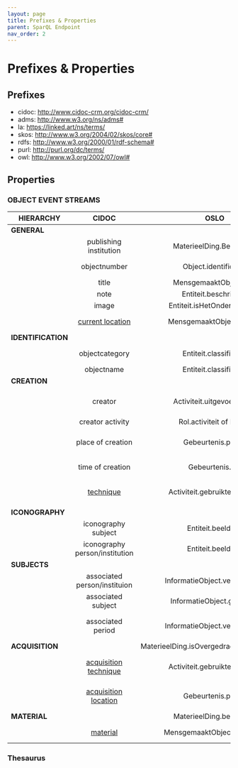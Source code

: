 ```yaml
---
layout: page
title: Prefixes & Properties
parent: SparQL Endpoint
nav_order: 2
---
```


# Prefixes & Properties

## Prefixes

- cidoc: http://www.cidoc-crm.org/cidoc-crm/
- adms: <http://www.w3.org/ns/adms#>
- la: https://linked.art/ns/terms/
- skos: <http://www.w3.org/2004/02/skos/core#>
- rdfs: <http://www.w3.org/2000/01/rdf-schema#>
- purl: http://purl.org/dc/terms/
- owl: http://www.w3.org/2002/07/owl#

## Properties

### OBJECT EVENT STREAMS

| **HIERARCHY**      |                                   **CIDOC**                                  |                  **OSLO**                 |                                                                  **CEST**                                                                 | **SPARQL PROPERTY**                                                                                    |
|--------------------|:----------------------------------------------------------------------------:|:-----------------------------------------:|:-----------------------------------------------------------------------------------------------------------------------------------------:|--------------------------------------------------------------------------------------------------------|
| **GENERAL**        |                                                                              |                                           |                                                                                                                                           |                                                                                                        |
|                    | publishing institution                                                       | MaterieelDing.Beheerder                   | Naam Bewaarinstelling                                                                                                                     | cidoc:P50_has_current_keeper                                                                           |
|                    | objectnumber                                                                 | Object.identificator                      | Waarde Objectnummer                                                                                                                       | adms:identifier skos:notation                                                                          |
|                    | title                                                                        | MensgemaaktObject.titel                   | Titel                                                                                                                                     | cidoc:P102_has_title                                                                                   |
|                    | note                                                                         | Entiteit.beschrijving                     | Korte Beschrijving                                                                                                                        | cidoc:P3_has_note                                                                                      |
|                    | image                                                                        | Entiteit.isHetOnderwerpVan                | /                                                                                                                                         | cidoc:P129i_is_subject_of                                                                              |
|                    | [current location](https://cidoc-crm.org/html/5.0.4/cidoc-crm.html#P55)      | MensgemaaktObject.locatie                 | [Identificatie huidige standplaats](https://www.projectcest.be/wiki/Publicatie:Invulboek_objecten/Veld/Identificatie_huidige_standplaats) | cidoc:P55_has_current_location skos:prefLabel                                                          |
| **IDENTIFICATION** |                                                                              |                                           |                                                                                                                                           | **cidoc:P41i_was_classified_by**                                                                       |
|                    | objectcategory                                                               | Entiteit.classificatie                    | Term Objectcategorie                                                                                                                      | cidoc:P41i_was_classified_by cidoc:P42_assigned skos:prefLabel                                         |
|                    | objectname                                                                   | Entiteit.classificatie                    | Term Objectnaam                                                                                                                           | cidoc:P42_assigned skos:prefLabel                                                                      |
| **CREATION**       |                                                                              |                                           |                                                                                                                                           | **cidoc:P108i_was_produced_by**                                                                        |
|                    | creator                                                                      | Activiteit.uitgevoerdDoor                 | Naam Vervaardiger                                                                                                                         | cidoc:P108i_was_produced_by cidoc:P14_carried_out_by la:equivalent rdfs:label                          |
|                    | creator activity                                                             | Rol.activiteit of Rol.rol                 | Rol Vervaardiger                                                                                                                          | *under construction*                                                                                   |
|                    | place of creation                                                            | Gebeurtenis.plaats                        | Naam plaats vervaardiging                                                                                                                 | cidoc:P108i_was_produced_by cidoc:P7_took_place_at la:equivalent rdfs:label                            |
|                    | time of creation                                                             | Gebeurtenis.tijd                          | /                                                                                                                                         | cidoc:P108i_was_produced_by cidoc:P4_has_time-span                                                     |
|                    | [technique](https://cidoc-crm.org/html/cidoc_crm_v7.1.1.html#P32)            | Activiteit.gebruikteTechniek              | [Techniek](https://www.projectcest.be/wiki/Publicatie:Invulboek_objecten/Element/Techniek)                                                | cidoc:P108i_was_produced_by cidoc:P32_used_general_technique cidoc:P2_has_type skos:prefLabel          |
| **ICONOGRAPHY**    |                                                                              |                                           |                                                                                                                                           | **cidoc:P62_depicts**                                                                                  |
|                    | iconography subject                                                          | Entiteit.beeldtUit                        | Naam afgebeelde gebeurtenis                                                                                                               | *under construction*                                                                                   |
|                    | iconography person/institution                                               | Entiteit.beeldtUit                        | Naam afgebeelde persoon/instelling                                                                                                        | *under construction*                                                                                   |
| **SUBJECTS**       |                                                                              |                                           |                                                                                                                                           | **cidoc:P128_carries**                                                                                 |
|                    | associated person/instituion                                                 | InformatieObject.verwijstNaar             | Naam geassocieerde persoon/instelling                                                                                                     | cidoc:P128_carries cidoc:P67_refers_to cidoc:P2_has_type skos:prefLabel                                |
|                    | associated subject                                                           | InformatieObject.gaatOver                 | Naam geassocieerd concept                                                                                                                 | cidoc:P129_is_about cidoc:P67_refers_to cidoc:P2_has_type skos:prefLabel                               |
|                    | associated period                                                            | InformatieObject.verwijstNaar             | [Naam geassocieerde periode]                                                                                                              | cidoc:P128_carries cidoc:P67_refers_to cidoc:P2_has_type skos:prefLabel                                |
| **ACQUISITION**    |                                                                              | MaterieelDing.isOvergedragenBijVerwerving |                                                                                                                                           | **cidoc:P24i_changed_ownership_through                                                                 |
|                    | [acquisition technique](https://cidoc-crm.org/html/5.0.4/cidoc-crm.html#P32) | Activiteit.gebruikteTechniek              | [Term verwervingsmethode](https://www.projectcest.be/wiki/Publicatie:Invulboek_objecten/Veld/Term_verwervingsmethode)                     | cidoc:P24i_changed_ownership_through cidoc:P32_used_general_technique cidoc:P2_has_type skos:prefLabel |
|                    | [acquisition location](https://cidoc-crm.org/html/5.0.4/cidoc-crm.html#P7)   | Gebeurtenis.plaats                        | [Plaats verwervingsbron](https://www.projectcest.be/wiki/Publicatie:Invulboek_objecten/Veld/Plaats_verwervingsbron)                       | cidoc:P24i_changed_ownership_through cidoc:P7_took_place_at cidoc:P2_has_type skos:prefLabel           |
| **MATERIAL**       |                                                                              | MaterieelDing.bestaatUit                  |                                                                                                                                           | **cidoc:P45_consists_of**                                                                              |
|                    | [material](https://cidoc-crm.org/html/5.0.4/cidoc-crm.html#P45)              | MensgemaaktObject.materiaal               | [Term materiaal](https://www.projectcest.be/wiki/Publicatie:Invulboek_objecten/Veld/Term_materiaal)                                       | cidoc:P45_consists_of cidoc:P2_has_type skos:prefLabel                                                 |

### Thesaurus
